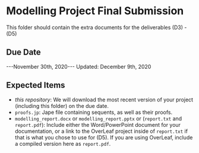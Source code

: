 # Modelling Project Final Submission

This folder should contain the extra documents for the deliverables (D3) - (D5)

## Due Date

---November 30th, 2020---
Updated: December 9th, 2020

## Expected Items

* *this repository*: We will download the most recent version of your project (including this folder) on the due date.
* `proofs.jp`: Jape file containing sequents, as well as their proofs.
* `modelling_report.docx` or `modelling_report.pptx` or (`report.txt` and `report.pdf`): Include either the Word/PowerPoint document for your documentation, or a link to the OverLeaf project inside of `report.txt` if that is what you chose to use for (D5). If you are using OverLeaf, include a compiled version here as `report.pdf`.
